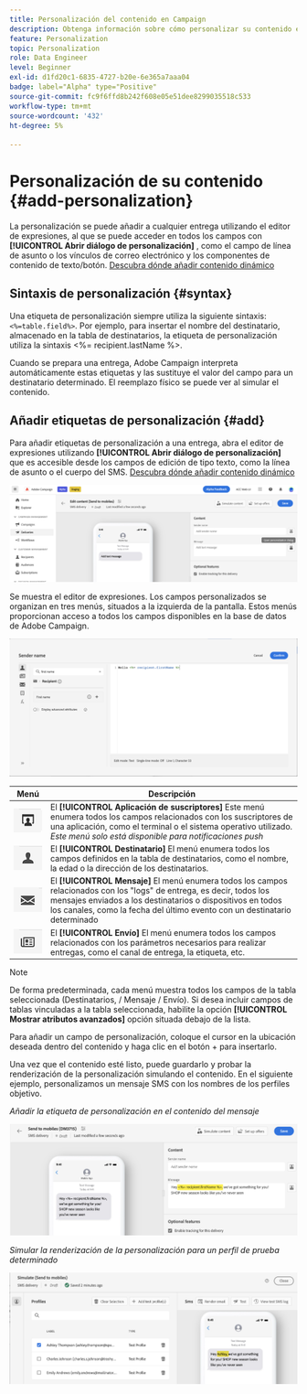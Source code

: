```yaml
---
title: Personalización del contenido en Campaign
description: Obtenga información sobre cómo personalizar su contenido en la IU de la web de Adobe Campaign
feature: Personalization
topic: Personalization
role: Data Engineer
level: Beginner
exl-id: d1fd20c1-6835-4727-b20e-6e365a7aaa04
badge: label="Alpha" type="Positive"
source-git-commit: fc9f6ffd8b242f608e05e51dee8299035518c533
workflow-type: tm+mt
source-wordcount: '432'
ht-degree: 5%

---
```



# Personalización de su contenido {#add-personalization}

La personalización se puede añadir a cualquier entrega utilizando el editor de expresiones, al que se puede acceder en todos los campos con **[!UICONTROL Abrir diálogo de personalización]** , como el campo de línea de asunto o los vínculos de correo electrónico y los componentes de contenido de texto/botón. [Descubra dónde añadir contenido dinámico](gs-personalization.md/#access)

## Sintaxis de personalización {#syntax}

Una etiqueta de personalización siempre utiliza la siguiente sintaxis: `<%=table.field%>`. Por ejemplo, para insertar el nombre del destinatario, almacenado en la tabla de destinatarios, la etiqueta de personalización utiliza la sintaxis &lt;%= recipient.lastName %>.

Cuando se prepara una entrega, Adobe Campaign interpreta automáticamente estas etiquetas y las sustituye el valor del campo para un destinatario determinado. El reemplazo físico se puede ver al simular el contenido.

## Añadir etiquetas de personalización {#add}

Para añadir etiquetas de personalización a una entrega, abra el editor de expresiones utilizando **[!UICONTROL Abrir diálogo de personalización]** que es accesible desde los campos de edición de tipo texto, como la línea de asunto o el cuerpo del SMS. [Descubra dónde añadir contenido dinámico](gs-personalization.md/#access)

![](assets/perso-access.png)

Se muestra el editor de expresiones. Los campos personalizados se organizan en tres menús, situados a la izquierda de la pantalla. Estos menús proporcionan acceso a todos los campos disponibles en la base de datos de Adobe Campaign.

![](assets/perso-insert-field.png)

| Menú | Descripción |
|-----|------------|
| ![](assets/do-not-localize/perso-subscribers-menu.png) | El **[!UICONTROL Aplicación de suscriptores]** Este menú enumera todos los campos relacionados con los suscriptores de una aplicación, como el terminal o el sistema operativo utilizado. *Este menú solo está disponible para notificaciones push* |
| ![](assets/do-not-localize/perso-recipients-menu.png) | El **[!UICONTROL Destinatario]** El menú enumera todos los campos definidos en la tabla de destinatarios, como el nombre, la edad o la dirección de los destinatarios. |
| ![](assets/do-not-localize/perso-message-menu.png) | El **[!UICONTROL Mensaje]** El menú enumera todos los campos relacionados con los &quot;logs&quot; de entrega, es decir, todos los mensajes enviados a los destinatarios o dispositivos en todos los canales, como la fecha del último evento con un destinatario determinado |
| ![](assets/do-not-localize/perso-delivery-menu.png) | El **[!UICONTROL Envío]** El menú enumera todos los campos relacionados con los parámetros necesarios para realizar entregas, como el canal de entrega, la etiqueta, etc. |

>[!NOTE]
>
>De forma predeterminada, cada menú muestra todos los campos de la tabla seleccionada (Destinatarios, / Mensaje / Envío). Si desea incluir campos de tablas vinculadas a la tabla seleccionada, habilite la opción **[!UICONTROL Mostrar atributos avanzados]** opción situada debajo de la lista.

Para añadir un campo de personalización, coloque el cursor en la ubicación deseada dentro del contenido y haga clic en el botón + para insertarlo.

Una vez que el contenido esté listo, puede guardarlo y probar la renderización de la personalización simulando el contenido. En el siguiente ejemplo, personalizamos un mensaje SMS con los nombres de los perfiles objetivo.

*Añadir la etiqueta de personalización en el contenido del mensaje*

![](assets/perso-preview1.png)

*Simular la renderización de la personalización para un perfil de prueba determinado*

![](assets/perso-preview2.png)
